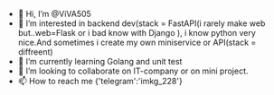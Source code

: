 - 👋 Hi, I’m @ViVA505
- 👀 I’m interested in backend dev(stack = FastAPI(i rarely make web but..web=Flask or i  bad know with Django ), i know python very nice.And sometimes i create my own miniservice or API(stack = diffreent)
- 🌱 I’m currently learning Golang and unit test
- 💞️ I’m looking to collaborate on IT-company or on mini project.
- 📫 How to reach me {'telegram':'imkg_228'}

<!---
ViVA505/ViVA505 is a ✨ special ✨ repository because its `README.md` (this file) appears on your GitHub profile.
You can click the Preview link to take a look at your changes.
--->
